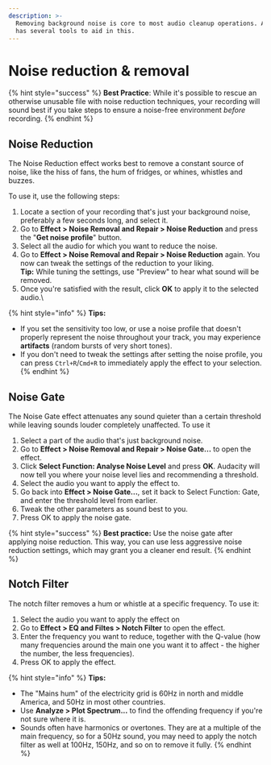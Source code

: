 ```yaml
---
description: >-
  Removing background noise is core to most audio cleanup operations. Audacity
  has several tools to aid in this.
---
```


# Noise reduction & removal

{% hint style="success" %}
**Best Practice**: While it's possible to rescue an otherwise unusable file with noise reduction techniques, your recording will sound best if you take steps to ensure a noise-free environment _before_ recording.
{% endhint %}

## Noise Reduction

The Noise Reduction effect works best to remove a constant source of noise, like the hiss of fans, the hum of fridges, or whines, whistles and buzzes.

&#x20;To use it, use the following steps:&#x20;

1. Locate a section of your recording that's just your background noise, preferably a few seconds long, and select it.
2. Go to **Effect > Noise Removal and Repair > Noise Reduction** and press the "**Get noise profile**" button.
3. Select all the audio for which you want to reduce the noise.
4. Go to **Effect > Noise Removal and Repair > Noise Reduction** again. You now can tweak the settings of the reduction to your liking.\
   **Tip:** While tuning the settings, use "Preview" to hear what sound will be removed.&#x20;
5. Once you're satisfied with the result, click **OK** to apply it to the selected audio.\
   
{% hint style="info" %}
**Tips:**&#x20;

* If you set the sensitivity too low, or use a noise profile that doesn't properly represent the noise throughout your track, you may experience **artifacts** (random bursts of very short tones).&#x20;
* If you don't need to tweak the settings after setting the noise profile, you can press `Ctrl+R`/`Cmd+R` to immediately apply the effect to your selection.
{% endhint %}

## Noise Gate

The Noise Gate effect attenuates any sound quieter than a certain threshold while leaving sounds louder completely unaffected. To use it

1. Select a part of the audio that's just background noise.
2. Go to **Effect > Noise Removal and Repair > Noise Gate...** to open the effect.
3. Click **Select Function: Analyse Noise Level** and press **OK**. Audacity will now tell you where your noise level lies and recommending a threshold.&#x20;
4. Select the audio you want to apply the effect to.
5. Go back into **Effect > Noise Gate...**, set it back to Select Function: Gate, and enter the threshold level from earlier.&#x20;
6. Tweak the other parameters as sound best to you.&#x20;
7. Press OK to apply the noise gate.

{% hint style="success" %}
**Best practice:** Use the noise gate after applying noise reduction. This way, you can use less aggressive noise reduction settings, which may grant you a cleaner end result.
{% endhint %}

## Notch Filter

The notch filter removes a hum or whistle at a specific frequency. To use it:&#x20;

1. Select the audio you want to apply the effect on
2. Go to **Effect > EQ and Filtes > Notch Filter** to open the effect.
3. Enter the frequency you want to reduce, together with the Q-value (how many frequencies around the main one you want it to affect - the higher the number, the less frequencies).
4. Press OK to apply the effect.

{% hint style="info" %}
**Tips:**&#x20;

* The "Mains hum" of the electricity grid is 60Hz in north and middle America, and 50Hz in most other countries.
* Use **Analyze > Plot Spectrum...** to find the offending frequency if you're not sure where it is.
* Sounds often have harmonics or overtones. They are at a multiple of the main frequency, so for a 50Hz sound, you may need to apply the notch filter as well at 100Hz, 150Hz, and so on to remove it fully.
{% endhint %}
